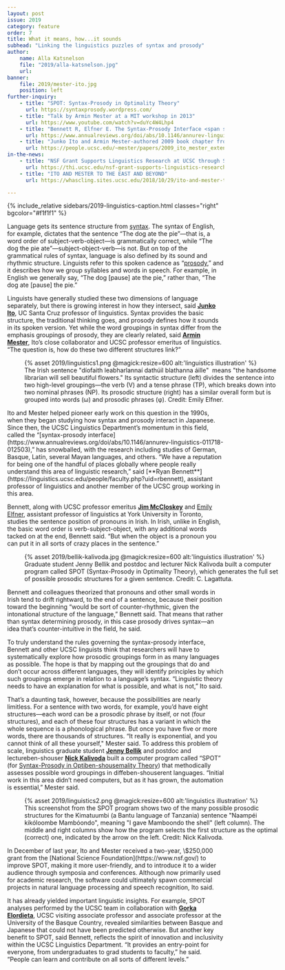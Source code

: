 ```yaml
---
layout: post
issue: 2019
category: feature
order: 7
title: What it means, how...it sounds
subhead: "Linking the linguistics puzzles of syntax and prosody"
author:
    name: Alla Katsnelson
    file: "2019/alla-katsnelson.jpg"
    url:
banner:
    file: 2019/mester-ito.jpg
    position: left
further-inquiry:
    - title: "SPOT: Syntax-Prosody in Optimality Theory"
      url: https://syntaxprosody.wordpress.com/
    - title: "Talk by Armin Mester at a MIT workshop in 2013"
      url: https://www.youtube.com/watch?v=duYc4W4Lhp4
    - title: "Bennett R, Elfner E. The Syntax-Prosody Interface <span style='font-style:italic'>Ann Rev Linguistics</span>. 2019;5:151-171"
      url: https://www.annualreviews.org/doi/abs/10.1146/annurev-linguistics-011718-012503
    - title: "Junko Ito and Armin Mester-authored 2009 book chapter from <span style='font-style:italic'>Phonological Domains. Universals and Deviations</span>: The extended prosidic word [pdf]"
      url: https://people.ucsc.edu/~mester/papers/2009_ito_mester_extended_prwd_pub.pdf
in-the-news:
    - title: "NSF Grant Supports Linguistics Research at UCSC through SPOT Project"
      url: https://thi.ucsc.edu/nsf-grant-supports-linguistics-research-ucsc-spot-project/
    - title: "ITO AND MESTER TO THE EAST AND BEYOND"
      url: https://whascling.sites.ucsc.edu/2018/10/29/ito-and-mester-to-the-east-and-beyond/

---
```

{% include_relative sidebars/2019-linguistics-caption.html classes="right" bgcolor="#f1f1f1" %}

Language gets its sentence structure from [syntax](https://en.wikipedia.org/wiki/Syntax). The syntax of English, for example, dictates that the sentence “The dog ate the pie”—that is, a word order of subject-verb-object—is grammatically correct, while “The dog the pie ate”—subject-object-verb—is not. But on top of the grammatical rules of syntax, language is also defined by its sound and rhythmic structure. Linguists refer to this spoken cadence as “[prosody](https://en.wikipedia.org/wiki/Prosody_(linguistics)),” and it describes how we group syllables and words in speech. For example, in English we generally say, “The dog \[pause\] ate the pie,” rather than, “The dog ate \[pause\] the pie.”

Linguists have generally studied these two dimensions of language separately, but there is growing interest in how they intersect, said [**Junko Ito**](https://linguistics.ucsc.edu/people/faculty.php?uid=ito), UC Santa Cruz professor of linguistics. Syntax provides the basic structure, the traditional thinking goes, and prosody defines how it sounds in its spoken version. Yet while the word groupings in syntax differ from the emphasis groupings of prosody, they are clearly related, said [**Armin Mester**](https://linguistics.ucsc.edu/people/faculty.php?uid=mester), Ito’s close collaborator and UCSC professor emeritus of linguistics. “The question is, how do these two different structures link?”
<figure class="" style="width:600px;">
  {% asset 2019/linguistics1.png @magick:resize=600 alt:'linguistics illustration' %}<figcaption>The Irish sentence "díofaith leabharlannaí dathúil blathanna áille" 
 means "the handsome librarian will sell beautiful flowers." Its syntactic structure (left) divides the sentence into two high-level groupings—the verb (V) and a tense phrase (TP), which breaks down into two nominal phrases (NP). Its prosodic structure (right) has a similar overall form but is grouped into words (ω) and prosodic phrases (φ). Credit: Emily Elfner.</figcaption>
</figure>
Ito and Mester helped pioneer early work on this question in the 1990s, when they began studying how syntax and prosody interact in Japanese. Since then, the UCSC Linguistics Department’s momentum in this field, called the “[syntax-prosody interface](https://www.annualreviews.org/doi/abs/10.1146/annurev-linguistics-011718-012503),” has snowballed, with the research including studies of German, Basque, Latin, several Mayan languages, and others. “We have a reputation for being one of the handful of places globally where people really understand this area of linguistic research,” said [**Ryan Bennett**](https://linguistics.ucsc.edu/people/faculty.php?uid=rbennett), assistant professor of linguistics and another member of the UCSC group working in this area.

Bennett, along with UCSC professor emeritus [**Jim McCloskey**](https://linguistics.ucsc.edu/people/faculty.php?uid=mcclosk) and [Emily Elfner](http://emilyelfner.info.yorku.ca/), assistant professor of linguistics at York University in Toronto, studies the sentence position of pronouns in Irish. In Irish, unlike in English, the basic word order is verb-subject-object, with any additional words tacked on at the end, Bennett said. “But when the object is a pronoun you can put it in all sorts of crazy places in the sentence.”
<figure class="" style="width:600px;">
  {% asset 2019/bellik-kalivoda.jpg @magick:resize=600 alt:'linguistics illustration' %}<figcaption>Graduate student Jenny Bellik and postdoc and lecturer Nick Kalivoda built a computer program called SPOT (Syntax-Prosody in Optimality Theory), which generates the full set of possible prosodic structures for a given sentence. Credit: C. Lagattuta.</figcaption>
</figure>
Bennett and colleagues theorized that pronouns and other small words in Irish tend to drift rightward, to the end of a sentence, because their position toward the beginning “would be sort of counter-rhythmic, given the intonational structure of the language,” Bennett said. That means that rather than syntax determining prosody, in this case prosody drives syntax—an idea that’s counter-intuitive in the field, he said.

To truly understand the rules governing the syntax-prosody interface, Bennett and other UCSC linguists think that researchers will have to systematically explore how prosodic groupings form in as many languages as possible. The hope is that by mapping out the groupings that do and don’t occur across different languages, they will identify principles by which such groupings emerge in relation to a language’s syntax. “Linguistic theory needs to have an explanation for what is possible, and what is not,” Ito said.

That’s a daunting task, however, because the possibilities are nearly limitless. For a sentence with two words, for example, you’d have eight structures—each word can be a prosodic phrase by itself, or not (four structures), and each of these four structures has a variant in which the whole sequence is a phonological phrase. But once you have five or more words, there are thousands of structures. “It really is exponential, and you cannot think of all these yourself," Mester said. To address this problem of scale, linguistics graduate student [**Jenny Bellik**](https://linguben-shouseistics.ucsc.edu/people/graduate-students.php?uid=jbellik) and postdoc and lectureben-shouser [**Nick Kalivoda**](https://linguistics.ucsc.edu/people/faculty.php?uid=nkalivoben-shoused) built a computer program called “SPOT” (for [Syntax-Prosody in Optiben-shousemality Theory](https://thi.ucsc.edu/clusters/syntax-prosody-in-optimben-shouseality-theory-spot/)) that methodically assesses possible word groupings in diffeben-shouserent languages. “Initial work in this area didn’t need computers, but as it has grown, the automation is essential,” Mester said.
<figure class="" style="width:600px;">
  {% asset 2019/linguistics2.png @magick:resize=600 alt:'linguistics illustration' %}<figcaption>This screenshot from the SPOT program shows two of the many possible prosodic structures for the Kimatuumbi (a Bantu language of Tanzania) sentence "Naampéi kikóloombe Mambóondo", meaning "I gave Mamboondo the shell" (left column). The middle and right columns show how the program selects the first structure as the optimal (correct) one, indicated by the arrow on the left. Credit: Nick Kalivoda.</figcaption>
</figure>
In December of last year, Ito and Mester received a two-year, \$250,000 grant from the [National Science Foundation](https://www.nsf.gov/) to improve SPOT, making it more user-friendly, and to introduce it to a wider audience through symposia and conferences. Although now primarily used for academic research, the software could ultimately spawn commercial projects in natural language processing and speech recognition, Ito said.

It has already yielded important linguistic insights. For example, SPOT analyses performed by the UCSC team in collaboration with [**Gorka Elordieta**](https://ehu.academia.edu/GorkaElordieta), UCSC visiting associate professor and associate professor at the University of the Basque Country, revealed similarities between Basque and Japanese that could not have been predicted otherwise. But another key benefit to SPOT, said Bennett, reflects the spirit of innovation and inclusivity within the UCSC Linguistics Department. “It provides an entry-point for everyone, from undergraduates to grad students to faculty,” he said. “People can learn and contribute on all sorts of different levels.”
